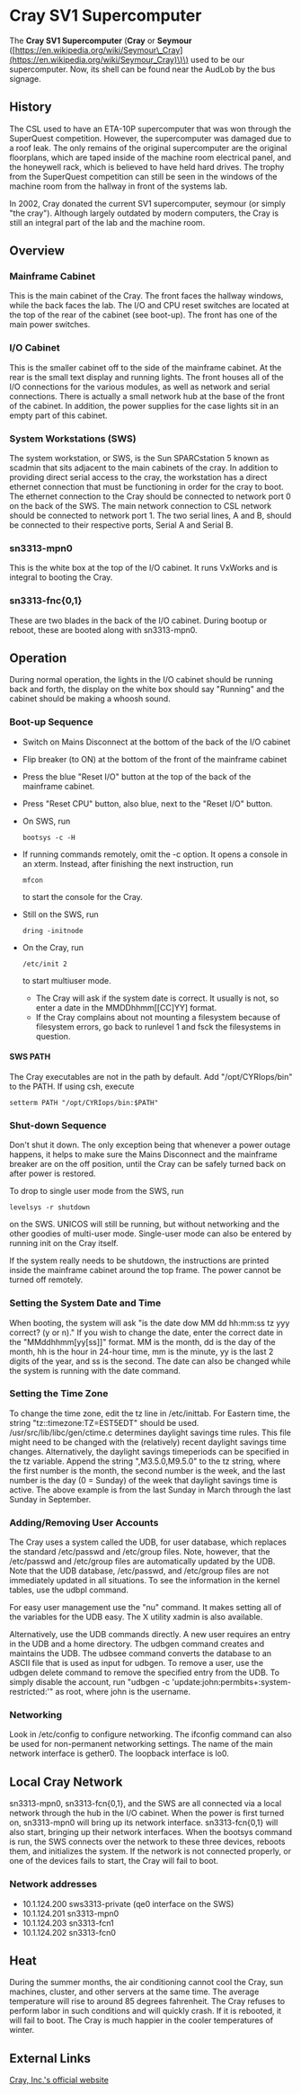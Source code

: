 # Cray SV1 Supercomputer

The **Cray SV1 Supercomputer** \(**Cray** or **Seymour** \([https://en.wikipedia.org/wiki/Seymour\_Cray](https://en.wikipedia.org/wiki/Seymour_Cray)\)\) used to be our supercomputer. Now, its shell can be found near the AudLob by the bus signage.

## History

The CSL used to have an ETA-10P supercomputer that was won through the SuperQuest competition. However, the supercomputer was damaged due to a roof leak. The only remains of the original supercomputer are the original floorplans, which are taped inside of the machine room electrical panel, and the honeywell rack, which is believed to have held hard drives. The trophy from the SuperQuest competition can still be seen in the windows of the machine room from the hallway in front of the systems lab.

In 2002, Cray donated the current SV1 supercomputer, seymour \(or simply "the cray"\). Although largely outdated by modern computers, the Cray is still an integral part of the lab and the machine room.

## Overview

### Mainframe Cabinet

This is the main cabinet of the Cray. The front faces the hallway windows, while the back faces the lab. The I/O and CPU reset switches are located at the top of the rear of the cabinet \(see boot-up\). The front has one of the main power switches.

### I/O Cabinet

This is the smaller cabinet off to the side of the mainframe cabinet. At the rear is the small text display and running lights. The front houses all of the I/O connections for the various modules, as well as network and serial connections. There is actually a small network hub at the base of the front of the cabinet. In addition, the power supplies for the case lights sit in an empty part of this cabinet.

### System Workstations \(SWS\)

The system workstation, or SWS, is the Sun SPARCstation 5 known as scadmin that sits adjacent to the main cabinets of the cray. In addition to providing direct serial access to the cray, the workstation has a direct ethernet connection that must be functioning in order for the cray to boot. The ethernet connection to the Cray should be connected to network port 0 on the back of the SWS. The main network connection to CSL network should be connected to network port 1. The two serial lines, A and B, should be connected to their respective ports, Serial A and Serial B.

### sn3313-mpn0

This is the white box at the top of the I/O cabinet. It runs VxWorks and is integral to booting the Cray.

### sn3313-fnc{0,1}

These are two blades in the back of the I/O cabinet. During bootup or reboot, these are booted along with sn3313-mpn0.

## Operation

During normal operation, the lights in the I/O cabinet should be running back and forth, the display on the white box should say "Running" and the cabinet should be making a whoosh sound.

### Boot-up Sequence

* Switch on Mains Disconnect at the bottom of the back of the I/O cabinet
* Flip breaker \(to ON\) at the bottom of the front of the mainframe cabinet
* Press the blue "Reset I/O" button at the top of the back of the mainframe cabinet.
* Press "Reset CPU" button, also blue, next to the "Reset I/O" button.
* On SWS, run

  ```text
  bootsys -c -H
  ```

* If running commands remotely, omit the -c option. It opens a console in an xterm. Instead, after finishing the next instruction, run

  ```text
  mfcon
  ```

  to start the console for the Cray.

* Still on the SWS, run

  ```text
  dring -initnode
  ```

* On the Cray, run

  ```text
  /etc/init 2
  ```

  to start multiuser mode.

  * The Cray will ask if the system date is correct. It usually is not, so enter a date in the MMDDhhmm\[\[CC\]YY\] format.
  * If the Cray complains about not mounting a filesystem because of filesystem errors, go back to runlevel 1 and fsck the filesystems in question.

#### SWS PATH

The Cray executables are not in the path by default. Add "/opt/CYRIops/bin" to the PATH. If using csh, execute

```text
setterm PATH "/opt/CYRIops/bin:$PATH"
```

### Shut-down Sequence

Don't shut it down. The only exception being that whenever a power outage happens, it helps to make sure the Mains Disconnect and the mainframe breaker are on the off position, until the Cray can be safely turned back on after power is restored.

To drop to single user mode from the SWS, run

```text
levelsys -r shutdown
```

on the SWS. UNICOS will still be running, but without networking and the other goodies of multi-user mode. Single-user mode can also be entered by running init on the Cray itself.

If the system really needs to be shutdown, the instructions are printed inside the mainframe cabinet around the top frame. The power cannot be turned off remotely.

### Setting the System Date and Time

When booting, the system will ask "is the date dow MM dd hh:mm:ss tz yyy correct? \(y or n\)." If you wish to change the date, enter the correct date in the "MMddhhmm\[yy\[ss\]\]" format. MM is the month, dd is the day of the month, hh is the hour in 24-hour time, mm is the minute, yy is the last 2 digits of the year, and ss is the second. The date can also be changed while the system is running with the date command.

### Setting the Time Zone

To change the time zone, edit the tz line in /etc/inittab. For Eastern time, the string "tz::timezone:TZ=EST5EDT" should be used. /usr/src/lib/libc/gen/ctime.c determines daylight savings time rules. This file might need to be changed with the \(relatively\) recent daylight savings time changes. Alternatively, the daylight savings timeperiods can be specified in the tz variable. Append the string ",M3.5.0,M9.5.0" to the tz string, where the first number is the month, the second number is the week, and the last number is the day \(0 = Sunday\) of the week that daylight savings time is active. The above example is from the last Sunday in March through the last Sunday in September.

### Adding/Removing User Accounts

The Cray uses a system called the UDB, for user database, which replaces the standard /etc/passwd and /etc/group files. Note, however, that the /etc/passwd and /etc/group files are automatically updated by the UDB. Note that the UDB database, /etc/passwd, and /etc/group files are not immediately updated in all situations. To see the information in the kernel tables, use the udbpl command.

For easy user management use the "nu" command. It makes setting all of the variables for the UDB easy. The X utility xadmin is also available.

Alternatively, use the UDB commands directly. A new user requires an entry in the UDB and a home directory. The udbgen command creates and maintains the UDB. The udbsee command converts the database to an ASCII file that is used as input for udbgen. To remove a user, use the udbgen delete command to remove the specified entry from the UDB. To simply disable the account, run "udbgen -c 'update:john:permbits+:system-restricted:'" as root, where john is the username.

### Networking

Look in /etc/config to configure networking. The ifconfig command can also be used for non-permanent networking settings. The name of the main network interface is gether0. The loopback interface is lo0.

## Local Cray Network

sn3313-mpn0, sn3313-fcn{0,1}, and the SWS are all connected via a local network through the hub in the I/O cabinet. When the power is first turned on, sn3313-mpn0 will bring up its network interface. sn3313-fcn{0,1} will also start, bringing up their network interfaces. When the bootsys command is run, the SWS connects over the network to these three devices, reboots them, and initializes the system. If the network is not connected properly, or one of the devices fails to start, the Cray will fail to boot.

### Network addresses

* 10.1.124.200 sws3313-private \(qe0 interface on the SWS\)
* 10.1.124.201 sn3313-mpn0
* 10.1.124.203 sn3313-fcn1
* 10.1.124.202 sn3313-fcn0

## Heat

During the summer months, the air conditioning cannot cool the Cray, sun machines, cluster, and other servers at the same time. The average temperature will rise to around 85 degrees fahrenheit. The Cray refuses to perform labor in such conditions and will quickly crash. If it is rebooted, it will fail to boot. The Cray is much happier in the cooler temperatures of winter.

## External Links

[Cray, Inc.\'s official website](http://www.cray.com/)

